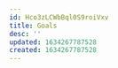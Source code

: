 ```yaml
---
id: Hco3zLCWbBql0S9roiVxv
title: Goals
desc: ''
updated: 1634267787528
created: 1634267787528
---
```



